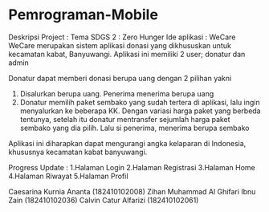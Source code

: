 # Pemrograman-Mobile

Deskripsi Project : Tema SDGS 2 : Zero Hunger
Ide aplikasi : WeCare
WeCare merupakan sistem aplikasi donasi yang dikhususkan untuk kecamatan kabat, Banyuwangi. Aplikasi ini memiliki 2 user; donatur dan admin

Donatur dapat memberi donasi berupa uang dengan 2 pilihan yakni 
1. Disalurkan berupa uang. Penerima menerima berupa uang
2. Donatur memilih paket sembako yang sudah tertera di aplikasi, lalu ingin menyalurkan ke beberapa KK. Dengan variasi harga paket yang berbeda tentunya, setelah itu donatur mentransfer sejumlah harga paket sembako yang dia pilih. Lalu si penerima, menerima berupa sembako

Aplikasi ini diharapkan dapat mengurangi angka kelaparan di Indonesia, khususnya kecamatan kabat banyuwangi.

Progress Update :
1.Halaman Login
2.Halaman Registrasi
3.Halaman Home
4.Halaman Riwayat
5.Halaman Profil

Caesarina Kurnia Ananta (182410102008)
Zihan Muhammad Al Ghifari Ibnu Zain (182410102036)
Calvin Catur Alfarizi (182410102061)
